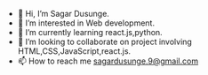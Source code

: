 - 👋 Hi, I’m Sagar Dusunge.
- 👀 I’m interested in Web development.
- 🌱 I’m currently learning react.js,python.
- 💞️ I’m looking to collaborate on project involving HTML,CSS,JavaScript,react.js.
- 📫 How to reach me sagardusunge.9@gmail.com 



<!---
dusunge27/dusunge27 is a ✨ special ✨ repository because its `README.md` (this file) appears on your GitHub profile.
You can click the Preview link to take a look at your changes.
--->
